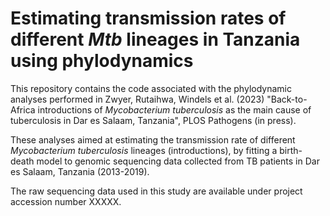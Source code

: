 # Estimating transmission rates of different *Mtb* lineages in Tanzania using phylodynamics
This repository contains the code associated with the phylodynamic analyses performed in Zwyer, Rutaihwa, Windels et al. (2023) "Back-to-Africa introductions of *Mycobacterium tuberculosis* as the main cause of tuberculosis in Dar es Salaam, Tanzania", PLOS Pathogens (in press).

These analyses aimed at estimating the transmission rate of different *Mycobacterium tuberculosis* lineages (introductions), by fitting a birth-death model to genomic sequencing data collected from TB patients in Dar es Salaam, Tanzania (2013-2019).

The raw sequencing data used in this study are available under project accession number XXXXX.
